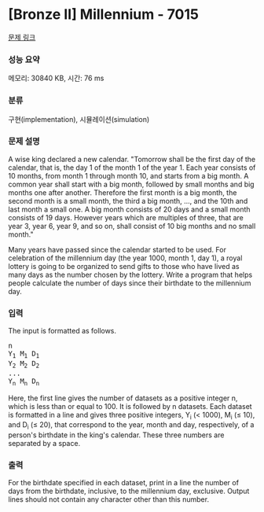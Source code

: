 # [Bronze II] Millennium - 7015 

[문제 링크](https://www.acmicpc.net/problem/7015) 

### 성능 요약

메모리: 30840 KB, 시간: 76 ms

### 분류

구현(implementation), 시뮬레이션(simulation)

### 문제 설명

<p>A wise king declared a new calendar. "Tomorrow shall be the first day of the calendar, that is, the day 1 of the month 1 of the year 1. Each year consists of 10 months, from month 1 through month 10, and starts from a big month. A common year shall start with a big month, followed by small months and big months one after another. Therefore the first month is a big month, the second month is a small month, the third a big month, ..., and the 10th and last month a small one. A big month consists of 20 days and a small month consists of 19 days. However years which are multiples of three, that are year 3, year 6, year 9, and so on, shall consist of 10 big months and no small month."</p>

<p>Many years have passed since the calendar started to be used. For celebration of the millennium day (the year 1000, month 1, day 1), a royal lottery is going to be organized to send gifts to those who have lived as many days as the number chosen by the lottery. Write a program that helps people calculate the number of days since their birthdate to the millennium day.</p>

### 입력 

 <p>The input is formatted as follows.</p>

<pre>n
Y<sub>1</sub> M<sub>1</sub> D<sub>1</sub>
Y<sub>2</sub> M<sub>2</sub> D<sub>2</sub>
...
Y<sub>n</sub> M<sub>n</sub> D<sub>n</sub></pre>

<p>Here, the first line gives the number of datasets as a positive integer n, which is less than or equal to 100. It is followed by n datasets. Each dataset is formatted in a line and gives three positive integers, Y<sub>i</sub> (< 1000), M<sub>i</sub> (≤ 10), and D<sub>i</sub> (≤ 20), that correspond to the year, month and day, respectively, of a person's birthdate in the king's calendar. These three numbers are separated by a space.</p>

### 출력 

 <p>For the birthdate specified in each dataset, print in a line the number of days from the birthdate, inclusive, to the millennium day, exclusive. Output lines should not contain any character other than this number.</p>

